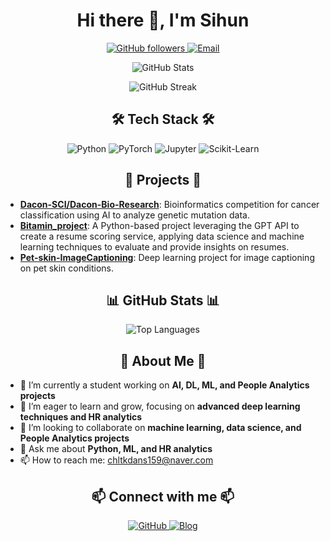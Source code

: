 <h1 align="center">Hi there 👋, I'm Sihun</h1>
<p align="center">
    <a href="https://github.com/Sihun00">
        <img src="https://img.shields.io/github/followers/Sihun00?style=social" alt="GitHub followers">
    </a>
    <a href="mailto:chltkdans159@naver.com">
        <img src="https://img.shields.io/badge/Email-D14836?style=flat&logo=gmail&logoColor=white" alt="Email">
    </a>
</p>

<p align="center">
    <img src="https://github-readme-stats.vercel.app/api?username=Sihun00&show_icons=true&theme=gruvbox" alt="GitHub Stats">
</p>

<p align="center">
    <img src="https://github-readme-streak-stats.herokuapp.com/?user=Sihun00&theme=green_nur" alt="GitHub Streak">
</p>

<h2 align="center">🛠️ Tech Stack 🛠️</h2>

<p align="center">
    <img src="https://img.shields.io/badge/Python-3776AB?style=flat&logo=python&logoColor=white" alt="Python">
    <img src="https://img.shields.io/badge/PyTorch-EE4C2C?style=flat&logo=pytorch&logoColor=white" alt="PyTorch">
    <img src="https://img.shields.io/badge/Jupyter-F37626?style=flat&logo=jupyter&logoColor=white" alt="Jupyter">
    <img src="https://img.shields.io/badge/Scikit--Learn-F7931E?style=flat&logo=scikit-learn&logoColor=white" alt="Scikit-Learn">
</p>

<h2 align="center">🚀 Projects 🚀</h2>

- **[Dacon-SCI/Dacon-Bio-Research](https://github.com/Dacon-SCI/Dacon-Bio-Research)**: Bioinformatics competition for cancer classification using AI to analyze genetic mutation data.
- **[Bitamin_project](https://github.com/Sihun00/Bitamin_project)**:  A Python-based project leveraging the GPT API to create a resume scoring service, applying data science and machine learning techniques to evaluate and provide insights on resumes.
- **[Pet-skin-ImageCaptioning](https://github.com/junhoeKu/Pet-skin-ImageCaptioning)**: Deep learning project for image captioning on pet skin conditions.

<h2 align="center">📊 GitHub Stats 📊</h2>

<p align="center">
    <img src="https://github-readme-stats.vercel.app/api/top-langs/?username=Sihun00&layout=compact&theme=gruvbox" alt="Top Languages">
</p>

<h2 align="center">🌱 About Me 🌱</h2>

- 🔭 I’m currently a student working on **AI, DL, ML, and People Analytics projects**
- 🌱 I’m eager to learn and grow, focusing on **advanced deep learning techniques and HR analytics**
- 👯 I’m looking to collaborate on **machine learning, data science, and People Analytics projects**
- 💬 Ask me about **Python, ML, and HR analytics**
- 📫 How to reach me: [chltkdans159@naver.com](mailto:chltkdans159@naver.com)

<h2 align="center">📫 Connect with me 📫</h2>

<p align="center">
    </a>
    <a href="https://github.com/Sihun00">
        <img src="https://img.shields.io/badge/GitHub-171515?style=flat&logo=github&logoColor=white" alt="GitHub">
    </a>
    <a href="https://velog.io/@cbk6557/posts">
        <img src="https://img.shields.io/badge/Blog-FF5722?style=flat&logo=blogger&logoColor=white" alt="Blog">
    </a>
</p>
